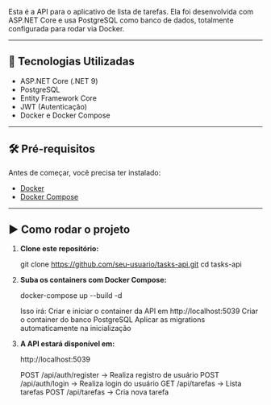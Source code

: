 Esta é a API para o aplicativo de lista de tarefas. Ela foi desenvolvida com ASP.NET Core e usa PostgreSQL como banco de dados, totalmente configurada para rodar via Docker.

---

## 🚀 Tecnologias Utilizadas
- ASP.NET Core (.NET 9)
- PostgreSQL
- Entity Framework Core
- JWT (Autenticação)
- Docker e Docker Compose

---

## 🛠 Pré-requisitos

Antes de começar, você precisa ter instalado:

- [Docker](https://www.docker.com/)
- [Docker Compose](https://docs.docker.com/compose/)

---

## ▶️ Como rodar o projeto

1. **Clone este repositório:**

    git clone https://github.com/seu-usuario/tasks-api.git
    cd tasks-api

2. **Suba os containers com Docker Compose:**

    docker-compose up --build -d

   Isso irá:
    Criar e iniciar o container da API em http://localhost:5039
    Criar o container do banco PostgreSQL
    Aplicar as migrations automaticamente na inicialização

3. **A API estará disponível em:**

    http://localhost:5039

    POST /api/auth/register → Realiza registro de usuário
    POST /api/auth/login → Realiza login do usuário
    GET /api/tarefas → Lista tarefas
    POST /api/tarefas → Cria nova tarefa
